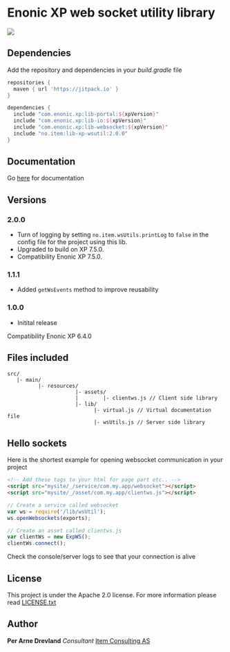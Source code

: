 # Enonic XP web socket utility library #

[![](https://jitpack.io/v/no.item/lib-xp-wsutil.svg)](https://jitpack.io/#no.item/lib-xp-wsutil)

## Dependencies

Add the repository and dependencies in your *build.gradle* file

```groovy
repositories {
  maven { url 'https://jitpack.io' }
}

dependencies {
  include "com.enonic.xp:lib-portal:${xpVersion}"
  include "com.enonic.xp:lib-io:${xpVersion}"
  include "com.enonic.xp:lib-websocket:${xpVersion}"
  include "no.item:lib-xp-wsutil:2.0.0"
}
```

## Documentation ##

Go [here](https://itemconsulting.github.io/lib-xp-wsutil/) for documentation

## Versions ##

### 2.0.0 ###

* Turn of logging by setting `no.item.wsUtils.printLog` to `false` in the config file for the project using this lib.
* Upgraded to build on XP 7.5.0.
* Compatibility Enonic XP 7.5.0.

### 1.1.1 ###

* Added ```getWsEvents``` method to improve reusability

### 1.0.0 ###
 * Initital release

Compatibility Enonic XP 6.4.0




## Files included ##

```
src/
   |- main/
          |- resources/
                      |- assets/
                      |        |- clientws.js // Client side library
                      |- lib/
                            |- virtual.js // Virtual documentation file
                            |- wsUtils.js // Server side library
```

## Hello sockets ##

Here is the shortest example for opening websocket communication in your project

```html
<!-- Add these tags to your html for page part etc.. -->
<script src="mysite/_/service/com.my.app/websocket"></script>
<script src="mysite/_/asset/com.my.app/clientws.js"></script>

```
```javascript
// Create a service called websocket
var ws = require('/lib/wsUtil');
ws.openWebsockets(exports);
```
```javascript
// Create an asset called clientws.js
var clientWs = new ExpWS();
clientWs.connect();
```
Check the console/server logs to see that your connection is alive

## License ##

This project is under the Apache 2.0 license. For more information please read [LICENSE.txt](LICENSE)


## Author ##

**Per Arne Drevland** *Consultant* [Item Consulting AS](https://item.no)


